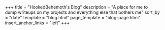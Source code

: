+++
title = "HookedBehemoth's Blog"
description = "A place for me to dump writeups on my projects and everything else that bothers me"
sort_by = "date"
template = "blog.html"
page_template = "blog-page.html"
insert_anchor_links = "left"
+++